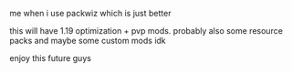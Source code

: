 me when i use packwiz which is just better

this will have 1.19 optimization + pvp mods. probably also some resource packs and maybe some custom mods idk

enjoy this future guys

